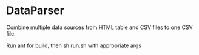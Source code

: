 # DataParser
Combine multiple data sources from HTML table and CSV files to one CSV file.

Run ant for build, then sh run.sh with appropriate args

